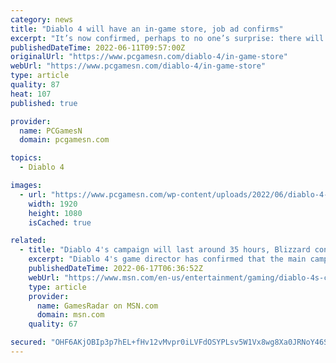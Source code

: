 ```yaml
---
category: news
title: "Diablo 4 will have an in-game store, job ad confirms"
excerpt: "It’s now confirmed, perhaps to no one’s surprise: there will be an in-game Diablo IV store when the RPG game finally releases. Activision Blizzard is currently hiring someone to manage this “Diablo IV ..."
publishedDateTime: 2022-06-11T09:57:00Z
originalUrl: "https://www.pcgamesn.com/diablo-4/in-game-store"
webUrl: "https://www.pcgamesn.com/diablo-4/in-game-store"
type: article
quality: 87
heat: 107
published: true

provider:
  name: PCGamesN
  domain: pcgamesn.com

topics:
  - Diablo 4

images:
  - url: "https://www.pcgamesn.com/wp-content/uploads/2022/06/diablo-4-in-game-store.jpg"
    width: 1920
    height: 1080
    isCached: true

related:
  - title: "Diablo 4's campaign will last around 35 hours, Blizzard confirms"
    excerpt: "Diablo 4's game director has confirmed that the main campaign is around 35 hours long. Shely revealed that Diablo 4 will take around 35 hours to complete. Elaborating on the campaign, he describes it ..."
    publishedDateTime: 2022-06-17T06:36:52Z
    webUrl: "https://www.msn.com/en-us/entertainment/gaming/diablo-4s-campaign-will-last-around-35-hours-blizzard-confirms/ar-AAYADoP"
    type: article
    provider:
      name: GamesRadar on MSN.com
      domain: msn.com
    quality: 67

secured: "OHF6AKjOBIp3p7hEL+fHv12vMvpr0iLVFdOSYPLsv5W1Vx8wg8Xa0JRNoY46SuZk+43mFzQOp3TpRthFl6iPLtPiq1huaZGcBA+3m2sytiy6vf4SRKCJv/7DQbDa9/wY2PYbLZ7psZZ/r36YafB2KMmlwOItwld65VtyMoS1xgVVY+eJ7g5rPbaUa3UoIGati8w3RAT2PDG1wqVd9V8bdrFukTCIoSouH/Kk9LjuYZNyqgDsFIcgHuegDPEgJoj7siQpaUPzpPVCz8KVDftksD4vPlO6sOj8FwpzY6yDGy8JbNvSyoG7rdeoPYO04hernvDmkIzoUYud3MFp1DfugjvxuN4YZ3jJygZZvsyjUXs=;eCUAsrbZ62J8h9alI6Vbyg=="
---
```


